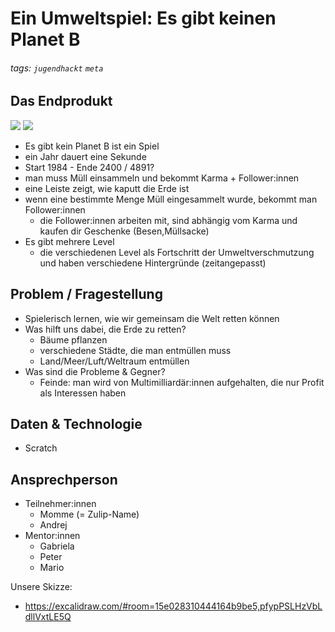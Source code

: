 Ein Umweltspiel: Es gibt keinen Planet B
=========================================


###### tags: `jugendhackt` `meta`

Das Endprodukt
--------------

![](https://pad.medialepfade.net/uploads/upload_92099824eb1b5ce7b8ee85532fb8cef7.png)
![](https://pad.medialepfade.net/uploads/upload_b3f4334a27ba94301e21e07c8cc5ba4c.png)

- Es gibt kein Planet B ist ein Spiel
- ein Jahr dauert eine Sekunde
- Start 1984 - Ende 2400 / 4891?
- man muss Müll einsammeln und bekommt Karma + Follower:innen
- eine Leiste zeigt, wie kaputt die Erde ist
- wenn eine bestimmte Menge Müll eingesammelt wurde, bekommt man Follower:innen
  - die Follower:innen arbeiten mit, sind abhängig vom Karma und kaufen dir Geschenke (Besen,Müllsacke)
- Es gibt mehrere Level
    - die verschiedenen Level als Fortschritt der Umweltverschmutzung und haben verschiedene Hintergründe (zeitangepasst)


Problem / Fragestellung
-----------------------

- Spielerisch lernen, wie wir gemeinsam die Welt retten können
- Was hilft uns dabei, die Erde zu retten?
   - Bäume pflanzen
   - verschiedene Städte, die man entmüllen muss
   - Land/Meer/Luft/Weltraum entmüllen
- Was sind die Probleme & Gegner?
   - Feinde: man wird von Multimilliardär:innen aufgehalten, die nur Profit als Interessen haben


Daten & Technologie
-------------------
- Scratch


Ansprechperson
--------------

- Teilnehmer:innen
    - Momme (= Zulip-Name) 
    - Andrej
- Mentor:innen
    - Gabriela
    - Peter
    - Mario


Unsere Skizze:
- https://excalidraw.com/#room=15e028310444164b9be5,pfypPSLHzVbLdllVxtLE5Q
